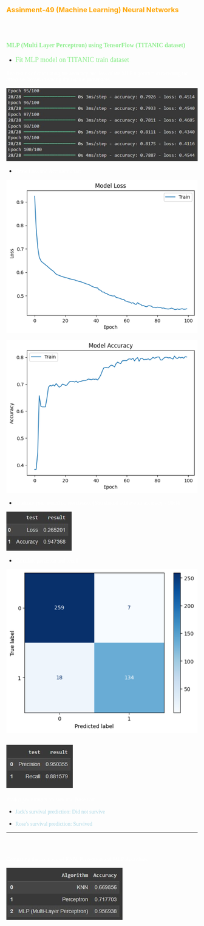 <p style="color: orange; font-weight: bold; font-size: 18px">Assinment-49 (Machine Learning) Neural Networks</p>
<br>

# <p style="color: lightgreen; font-size: 16px; font-family: Tahoma">MLP (Multi Layer Perceptron) using TensorFlow (TITANIC dataset)</p>

- <p style="color: lightgreen; font-size: 18px; font-family: Tahoma">Fit MLP model on TITANIC train dataset</p>

<p style="color: white; font-size: 14px; font-family: Tahoma">The results of calculating the accuracy and loss of the MLP algorithm in detecting the effective factors in saving the Titanic passengers </p>

![](data/epoch95-100.JPG)

- <p style="color: white; font-size: 14px; font-family: Tahoma">Draw Loss and Accuracy chart </p>

![](data/loss-chart.png)

![](data/acc-chart.png)

- <p style="color: white; font-size: 14px; font-family: Tahoma">Evaluate your model on test dataset (You should achieve an accuracy > 90%) </p>

![](data/test-acc.JPG)

- <p style="color: white; font-size: 14px; font-family: Tahoma">Calculate precision and recall </p>

![](data/cm.png)

![](data/p-r.JPG)
---
<p style="color: white; font-size: 14px; font-family: Tahoma">Predict your model on Jack and Rose data </p>

- <p style="color: lightblue; font-size: 14px; font-family: Tahoma">Jack's survival prediction: Did not survive</p>

- <p style="color: lightblue; font-size: 14px; font-family: Tahoma">Rose's survival prediction: Survived </p>

---
<br><br>
<p style="color: white; font-size: 14px; font-family: Tahoma">Comparing the accuracy of KNN, Perceptron and MLP algorithms </p>

![](data/compare-acc.JPG)
